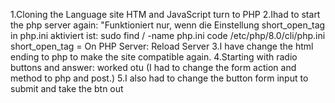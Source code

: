 1.Cloning the Language site HTM and JavaScript turn to PHP
2.Ihad to start the php server again: 
"Funktioniert nur, wenn die Einstellung short_open_tag in php.ini aktiviert ist:
sudo find / -name php.ini 
code /etc/php/8.0/cli/php.ini 
short_open_tag = On 
PHP Server: Reload Server
3.I have change the html ending to php to make the site compatible again.
4.Starting with radio buttons and answer: worked otu (I had to change the form action and method to php and post.)
5.I also had to change the button form input to submit and take the btn out
